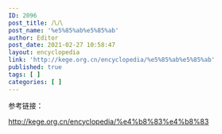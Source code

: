 ```yaml
---
ID: 2096
post_title: 八八
post_name: '%e5%85%ab%e5%85%ab'
author: Editor
post_date: 2021-02-27 10:58:47
layout: encyclopedia
link: 'http://kege.org.cn/encyclopedia/%e5%85%ab%e5%85%ab'
published: true
tags: [ ]
categories: [ ]
---
```

参考链接：

http://kege.org.cn/encyclopedia/%e4%b8%83%e4%b8%83